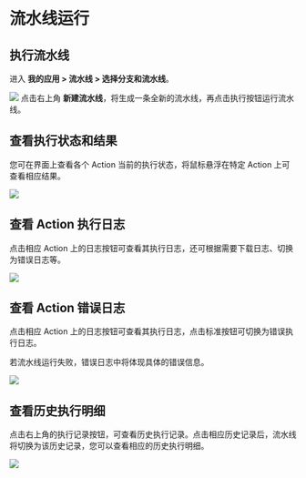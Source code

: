 # 流水线运行

## 执行流水线
进入 **我的应用 > 流水线 > 选择分支和流水线**。

![](https://terminus-paas.oss-cn-hangzhou.aliyuncs.com/paas-doc/2021/08/23/dd72e9a9-d490-4659-be34-b49099e9be7d.png)
点击右上角 **新建流水线**，将生成一条全新的流水线，再点击执行按钮运行流水线。

## 查看执行状态和结果
您可在界面上查看各个 Action 当前的执行状态，将鼠标悬浮在特定 Action 上可查看相应结果。

![](https://terminus-paas.oss-cn-hangzhou.aliyuncs.com/paas-doc/2021/08/23/1990b54b-50fb-4b49-95d6-983964465ba8.png)

## 查看 Action 执行日志
点击相应 Action 上的日志按钮可查看其执行日志，还可根据需要下载日志、切换为错误日志等。

![](https://terminus-paas.oss-cn-hangzhou.aliyuncs.com/paas-doc/2021/08/23/455055a2-4c14-4606-a6b4-64f1265d5abd.png)


## 查看 Action 错误日志
点击相应 Action 上的日志按钮可查看其执行日志，点击标准按钮可切换为错误执行日志。

若流水线运行失败，错误日志中将体现具体的错误信息。

![](https://terminus-paas.oss-cn-hangzhou.aliyuncs.com/paas-doc/2021/08/23/d8225b03-8f46-4a60-b53b-7078d7ef5de7.png)

## 查看历史执行明细
点击右上角的执行记录按钮，可查看历史执行记录。点击相应历史记录后，流水线将切换为该历史记录，您可以查看相应的历史执行明细。

![](https://terminus-paas.oss-cn-hangzhou.aliyuncs.com/paas-doc/2021/08/23/274b0da5-4720-4d73-9394-68e236c03fe3.png)

